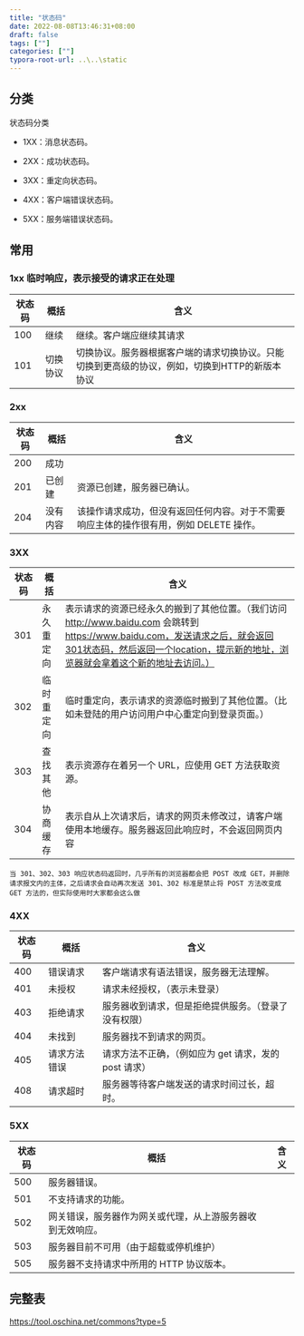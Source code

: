 ```yaml
---
title: "状态码"
date: 2022-08-08T13:46:31+08:00
draft: false
tags: [""]
categories: [""]
typora-root-url: ..\..\static
---
```


## 分类

状态码分类

- 1XX：消息状态码。

- 2XX：成功状态码。

- 3XX：重定向状态码。

- 4XX：客户端错误状态码。

- 5XX：服务端错误状态码。

## 常用

### 1xx 临时响应，表示接受的请求正在处理

| 状态码 | 概括     | 含义                                                         |
| ------ | -------- | ------------------------------------------------------------ |
| 100    | 继续     | 继续。客户端应继续其请求                                     |
| 101    | 切换协议 | 切换协议。服务器根据客户端的请求切换协议。只能切换到更高级的协议，例如，切换到HTTP的新版本协议 |

### 2xx
状态码 | 概括|含义
--|--|--|
200| 成功|
201| 已创建|资源已创建，服务器已确认。|
204| 没有内容|该操作请求成功，但没有返回任何内容。对于不需要响应主体的操作很有用，例如 DELETE 操作。

### 3XX
状态码 | 概括|含义
--|--|--
301 |永久重定向| 表示请求的资源已经永久的搬到了其他位置。（我们访问 http://www.baidu.com 会跳转到 https://www.baidu.com，发送请求之后，就会返回301状态码，然后返回一个location，提示新的地址，浏览器就会拿着这个新的地址去访问。）
302 |临时重定向 | 临时重定向，表示请求的资源临时搬到了其他位置。（比如未登陆的用户访问用户中心重定向到登录页面。）
303 |查找其他 | 表示资源存在着另一个 URL，应使用 GET 方法获取资源。 
304 |协商缓存|表示自从上次请求后，请求的网页未修改过，请客户端使用本地缓存。服务器返回此响应时，不会返回网页内容

```
当 301、302、303 响应状态码返回时，几乎所有的浏览器都会把 POST 改成 GET，并删除请求报文内的主体，之后请求会自动再次发送 301、302 标准是禁止将 POST 方法改变成 GET 方法的，但实际使用时大家都会这么做
```

### 4XX

状态码 | 概括|含义
--|--|--
400| 错误请求|客户端请求有语法错误，服务器无法理解。
401| 未授权|请求未经授权，（表示未登录）
403|拒绝请求|服务器收到请求，但是拒绝提供服务。（登录了没有权限）
404 |未找到|服务器找不到请求的网页。
405| 请求方法错误|请求方法不正确，（例如应为 get 请求，发的 post 请求）
408 |请求超时|服务器等待客户端发送的请求时间过长，超时。

### 5XX
状态码 | 概括|含义
--|--|--|
500 |服务器错误。
 501 |不支持请求的功能。
 502| 网关错误，服务器作为网关或代理，从上游服务器收到无效响应。
 503 |服务器目前不可用（由于超载或停机维护）
 505 |服务器不支持请求中所用的 HTTP 协议版本。



## 完整表

https://tool.oschina.net/commons?type=5

